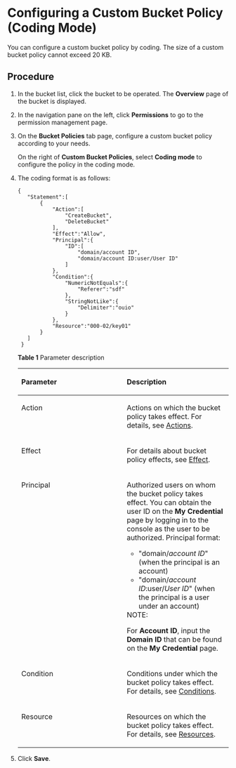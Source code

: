 # Configuring a Custom Bucket Policy \(Coding Mode\)<a name="obs_03_0141"></a>

You can configure a custom bucket policy by coding. The size of a custom bucket policy cannot exceed 20 KB.

## Procedure<a name="section19588639165015"></a>

1.  In the bucket list, click the bucket to be operated. The  **Overview**  page of the bucket is displayed.
2.  In the navigation pane on the left, click  **Permissions**  to go to the permission management page.
3.  On the  **Bucket Policies**  tab page, configure a custom bucket policy according to your needs.

    On the right of  **Custom Bucket Policies**, select  **Coding mode**  to configure the policy in the coding mode.

4.  The coding format is as follows:

    ```
    {
       "Statement":[
           {
               "Action":[
                   "CreateBucket",
                   "DeleteBucket"
               ],
               "Effect":"Allow",
               "Principal":{
                   "ID":[
                       "domain/account ID", 
                       "domain/account ID:user/User ID" 
                   ]
               },
               "Condition":{
                   "NumericNotEquals":{
                       "Referer":"sdf"
                   },
                   "StringNotLike":{
                       "Delimiter":"ouio"
                   }
               },
               "Resource":"000-02/key01"
           }
       ]
     }
    ```

    **Table  1**  Parameter description

    <a name="table788413983114"></a>
    <table><thead align="left"><tr id="row3884698312"><th class="cellrowborder" valign="top" width="50%" id="mcps1.2.3.1.1"><p id="p1888415933115"><a name="p1888415933115"></a><a name="p1888415933115"></a>Parameter</p>
    </th>
    <th class="cellrowborder" valign="top" width="50%" id="mcps1.2.3.1.2"><p id="p4884189113116"><a name="p4884189113116"></a><a name="p4884189113116"></a>Description</p>
    </th>
    </tr>
    </thead>
    <tbody><tr id="row118844913113"><td class="cellrowborder" valign="top" width="50%" headers="mcps1.2.3.1.1 "><p id="p988416916313"><a name="p988416916313"></a><a name="p988416916313"></a>Action</p>
    </td>
    <td class="cellrowborder" valign="top" width="50%" headers="mcps1.2.3.1.2 "><p id="p13885179143120"><a name="p13885179143120"></a><a name="p13885179143120"></a>Actions on which the bucket policy takes effect. For details, see <a href="actions.md">Actions</a>.</p>
    </td>
    </tr>
    <tr id="row48856913118"><td class="cellrowborder" valign="top" width="50%" headers="mcps1.2.3.1.1 "><p id="p68858920313"><a name="p68858920313"></a><a name="p68858920313"></a>Effect</p>
    </td>
    <td class="cellrowborder" valign="top" width="50%" headers="mcps1.2.3.1.2 "><p id="p15885109173115"><a name="p15885109173115"></a><a name="p15885109173115"></a>For details about bucket policy effects, see <a href="effect.md">Effect</a>.</p>
    </td>
    </tr>
    <tr id="row288519173115"><td class="cellrowborder" valign="top" width="50%" headers="mcps1.2.3.1.1 "><p id="p11885594314"><a name="p11885594314"></a><a name="p11885594314"></a>Principal</p>
    </td>
    <td class="cellrowborder" valign="top" width="50%" headers="mcps1.2.3.1.2 "><p id="p10473324123114"><a name="p10473324123114"></a><a name="p10473324123114"></a>Authorized users on whom the bucket policy takes effect. You can obtain the user ID on the <strong id="b367616232377"><a name="b367616232377"></a><a name="b367616232377"></a>My Credential</strong> page by logging in to the console as the user to be authorized. Principal format:</p>
    <a name="ul747322483120"></a><a name="ul747322483120"></a><ul id="ul747322483120"><li>"domain/<em id="i437117258387"><a name="i437117258387"></a><a name="i437117258387"></a>account ID</em>" (when the principal is an account)</li><li>"domain/<em id="i1227313238390"><a name="i1227313238390"></a><a name="i1227313238390"></a>account ID</em>:user/<em id="i173421318163919"><a name="i173421318163919"></a><a name="i173421318163919"></a>User ID</em>" (when the principal is a user under an account)</li></ul>
    <div class="note" id="note169801412124317"><a name="note169801412124317"></a><a name="note169801412124317"></a><span class="notetitle"> NOTE: </span><div class="notebody"><p id="p109801412154311"><a name="p109801412154311"></a><a name="p109801412154311"></a>For <strong id="b2078993175616"><a name="b2078993175616"></a><a name="b2078993175616"></a>Account ID</strong>, input the <strong id="b137894355618"><a name="b137894355618"></a><a name="b137894355618"></a>Domain ID</strong> that can be found on the <strong id="b1278918312564"><a name="b1278918312564"></a><a name="b1278918312564"></a>My Credential</strong> page.</p>
    </div></div>
    </td>
    </tr>
    <tr id="row10885189133118"><td class="cellrowborder" valign="top" width="50%" headers="mcps1.2.3.1.1 "><p id="p48851198314"><a name="p48851198314"></a><a name="p48851198314"></a>Condition</p>
    </td>
    <td class="cellrowborder" valign="top" width="50%" headers="mcps1.2.3.1.2 "><p id="p1088519943110"><a name="p1088519943110"></a><a name="p1088519943110"></a>Conditions under which the bucket policy takes effect. For details, see <a href="conditions.md">Conditions</a>.</p>
    </td>
    </tr>
    <tr id="row17885692319"><td class="cellrowborder" valign="top" width="50%" headers="mcps1.2.3.1.1 "><p id="p488511933113"><a name="p488511933113"></a><a name="p488511933113"></a>Resource</p>
    </td>
    <td class="cellrowborder" valign="top" width="50%" headers="mcps1.2.3.1.2 "><p id="p588515943114"><a name="p588515943114"></a><a name="p588515943114"></a>Resources on which the bucket policy takes effect. For details, see <a href="resources.md">Resources</a>.</p>
    </td>
    </tr>
    </tbody>
    </table>

5.  Click  **Save**.


